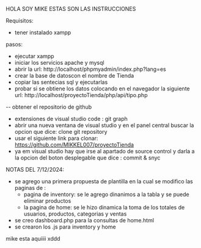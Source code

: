 HOLA SOY MIKE 
ESTAS SON LAS INSTRUCCIONES

Requisitos:
- tener instalado xampp

pasos:

- ejecutar xampp
- iniciar los servicios apache y mysql
- abrir la url: http://localhost/phpmyadmin/index.php?lang=es
- crear la base de datoscon el nombre de Tienda
- copiar las sentecias sql y ejecutarlas
- probar si se obtiene los datos colocando en el navegador 
  la siguiente url: http://localhost/proyectoTienda/php/api/tipo.php

-- obtener el repositorio de github

- extensiones de visual studio code : git graph
- abrir una nueva ventana de visual studio y en el panel central buscar la opcion que dice:
 clone git repository
- usar el siguiente link para clonar: https://github.com/MIKKEL007/proyectoTienda
- ya em visual studio hay que irse al apartado de source control y darla a la opcion del boton desplegable que dice
 : commit & snyc

NOTAS DEL 7/12/2024:
- se agrego una primera propuesta de plantilla en la cual se modifico las paginas de :
  - pagina de inventory: se le agrego dinanimos a la tabla y se puede eliminar productos
  - la pagina de home: se le hizo dinamica la toma de los totales de usuarios, productos, categorias y ventas
- se creo dashboard.php para la consultas de home.html
- se crearon los .js para inventory y home

mike esta aquiiii xddd
